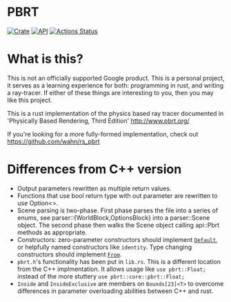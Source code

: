 # PBRT
[![Crate](https://img.shields.io/crates/v/pbrt.svg)](https://crates.io/crates/pbrt)
[![API](https://docs.rs/pbrt/badge.svg)](https://docs.rs/pbrt)
[![Actions Status](https://github.com/wathiede/pbrt/workflows/Rust/badge.svg)](https://github.com/wathiede/pbrt/actions)

# What is this?
This is not an officially supported Google product.  This is a personal
project, it serves as a learning experience for both: programming in rust, and
writing a ray-tracer.  If either of these things are interesting to you, then
you may like this project.

This is a rust implementation of the physics based ray tracer documented in
'Physically Based Rendering, Third Edition' http://www.pbrt.org/

If you're looking for a more fully-formed implementation, check out
  https://github.com/wahn/rs_pbrt

# Differences from C++ version
 * Output parameters rewritten as multiple return values.
 * Functions that use bool return type with out parameter are rewritten to use
   Option<>.
 * Scene parsing is two-phase.  First phase parses the file into a series of
   enums, see parser::{WorldBlock,OptionsBlock} into a parser::Scene object.
   The second phase then walks the Scene object calling api::Pbrt methods as
   appropriate.
 * Constructors: zero-parameter constructors should implement
   [`Default`](https://doc.rust-lang.org/std/default/trait.Default.html), or
   helpfully named constructors like `identity`.  Type changing constructors
   should implement
   [`From`](https://doc.rust-lang.org/std/convert/trait.From.html).
 * `pbrt.h`'s functionality has been put in `lib.rs`.  This is a different location from the C++ implmentation.  It allows usage like `use pbrt::Float;` instead of the more stuttery `use pbrt::core::pbrt::Float;`
 * `Inside` and `InsideExclusive` are members on `Bounds[23]<T>` to overcome
   differences in parameter overloading abilities between C++ and rust.
